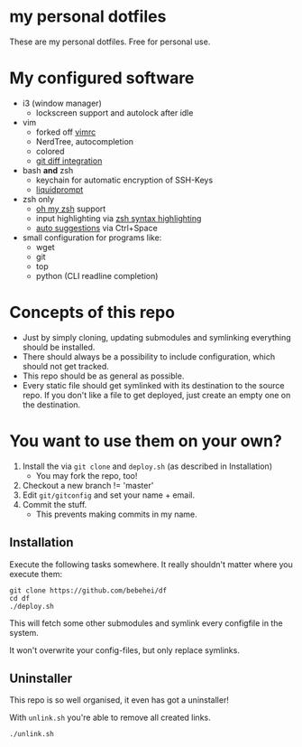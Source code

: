 # my personal dotfiles

These are my personal dotfiles. Free for personal use.

# My configured software

* i3 (window manager)
    * lockscreen support and autolock after idle
* vim
    * forked off [vimrc](https://github.com/bebehei/vimrc/)
    * NerdTree, autocompletion
    * colored
    * [git diff integration](https://github.com/mhinz/vim-signify)
* bash **and** zsh
    * keychain for automatic encryption of SSH-Keys
    * [liquidprompt](https://github.com/nojhan/liquidprompt)
* zsh only
    * [oh my zsh](https://github.com/robbyrussell/oh-my-zsh) support
    * input highlighting via [zsh syntax highlighting](https://github.com/zsh-users/zsh-syntax-highlighting)
    * [auto suggestions](https://github.com/zsh-users/zsh-autosuggestions) via Ctrl+Space
* small configuration for programs like:
    * wget
    * git
    * top
    * python (CLI readline completion)

# Concepts of this repo

- Just by simply cloning, updating submodules and symlinking everything should be installed.
- There should always be a possibility to include configuration, which should not get tracked.
- This repo should be as general as possible.
- Every static file should get symlinked with its destination to the source repo.
  If you don't like a file to get deployed, just create an empty one on the destination.

# You want to use them on your own?

1. Install the via `git clone` and `deploy.sh` (as described in Installation)
   - You may fork the repo, too!
2. Checkout a new branch != 'master'
3. Edit `git/gitconfig` and set your name + email.
4. Commit the stuff.
   - This prevents making commits in my name.

## Installation

Execute the following tasks somewhere. It really shouldn't matter where you execute them:


    git clone https://github.com/bebehei/df
    cd df
    ./deploy.sh

This will fetch some other submodules and symlink every configfile in the system.

It won't overwrite your config-files, but only replace symlinks.

## Uninstaller

This repo is so well organised,</sarcasm> it even has got a uninstaller!

With `unlink.sh` you're able to remove all created links.

    ./unlink.sh
